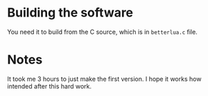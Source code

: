 # Building the software

You need it to build from the C source, which is in ```betterlua.c``` file.

# Notes

It took me 3 hours to just make the first version. I hope it works how intended after this hard work.
